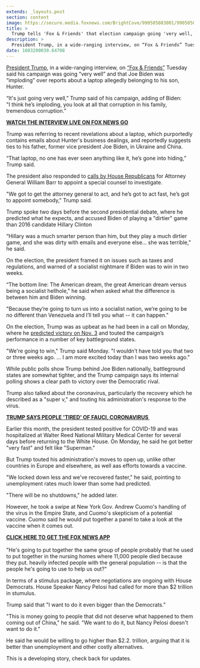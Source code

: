 ```yaml
--- 
extends: _layouts.post 
section: content 
image: https://secure.media.foxnews.com/BrightCove/990505083001/990505083001/2020/10/20/990505083001_6203066789001_6203074005001-vs.jpg 
title: > 
  Trump tells 'Fox & Friends' that election campaign going 'very well,' Biden 'imploding' over laptop reports 
description: > 
  President Trump, in a wide-ranging interview, on “Fox & Friends” Tuesday said his campaign was going “very well” and that Joe Biden was “imploding” over reports about a laptop allegedly belonging to his son, Hunter.“That laptop, no one has ever seen anything like it, he’s gone into hiding,” Trump said."We got to get the attorney general to act, and he’s got to act fast, he’s got to appoint somebody," Trump said.While public polls show Trump behind Joe Biden nationally, battleground states are somewhat tighter, and the Trump campaign says its internal polling shows a clear path to victory over the Democratic rival.heavily infected people with the general population -- is that the people he's going to use to help us out?" 
date: 1603200030.64708 
--- 
```

<div><p class="speakable"><a href="http://www.foxnews.com/category/person/donald-trump" target="_blank">President Trump</a>, in a wide-ranging interview, on <a href="http://www.foxnews.com/shows/fox-and-friends" target="_blank">&#8220;Fox &amp; Friends&#8221;</a> Tuesday said his campaign was going &#8220;very well&#8221; and that Joe Biden was &#8220;imploding&#8221; over reports about a laptop allegedly belonging to his son, Hunter.</p><p class="ad gam"></p><p class="ad gam"></p><p class="ad gam"></p><p class="speakable">&#8220;It's just going very well,&#8221; Trump said of his campaign, adding of Biden: "I&#160;think he&#8217;s imploding, you look at all that corruption in his family, tremendous corruption.&#8221;</p><p><strong><a href="https://video.foxnews.com/v/5614615980001#sp=watch-live" target="_blank">WATCH THE INTERVIEW LIVE ON FOX NEWS GO</a></strong></p><p>Trump was referring to recent revelations about a laptop, which purportedly contains emails about Hunter's business dealings, and reportedly suggests ties to his father, former vice president Joe Biden, in Ukraine and China.</p><p class="ad gam"></p><p>&#8220;That laptop, no one has ever seen anything like it, he&#8217;s gone into hiding,&#8221; Trump said.</p><p class="ad gam"></p><p>The president also responded to <a href="https://www.foxnews.com/politics/house-republicans-barr-special-counsel-biden" target="_blank">calls by House Republicans</a> for Attorney General William Barr to appoint a special counsel to investigate.</p><p>"We got to get the attorney general to act, and he&#8217;s got to act fast, he&#8217;s got to appoint somebody," Trump said.</p><p class="ad gam"></p><p>Trump spoke two days before the second presidential debate, where he predicted what he expects, and accused Biden of playing a "dirtier" game than 2016 candidate Hillary Clinton</p><p class="ad gam"></p><p>&#8220;Hillary was a much smarter person than him, but they play a much dirtier game, and she was dirty with emails and everyone else... she was terrible,&#8221; he said.</p><p class="ad gam"></p><p>On the election, the president framed it&#160;on issues such as taxes and regulations, and warned of a socialist nightmare if Biden was to win in two weeks.</p><p class="ad gam"></p><p>&#8220;The bottom line: The American dream, the great American dream versus being a socialist hellhole," he said when asked what the difference is between him and Biden winning.</p><p>"Because they&#8217;re going to turn us into a socialist nation, we&#8217;re going to be no different&#160;than Venezuela and I&#8217;ll tell you what -- it can happen."</p><p>On the election, Trump was as upbeat as he had been in a call on Monday, where he&#160;<a href="https://www.foxnews.com/politics/trump-predicts-victory-campaign-call">predicted victory</a><a href="https://www.foxnews.com/politics/trump-anthony-fauci-criticism-coronavirus" target="_blank"> on Nov. 3</a> and touted the campaign&#8217;s performance in a number of key battleground states.&#160;</p><p class="ad gam"></p><p class="ad gam"></p><p>"We're going to win," Trump said Monday. "I wouldn&#8217;t have told you that two or three weeks ago. ... I am more excited today than I was two weeks ago."</p><p>While public polls show Trump behind Joe Biden nationally, battleground states are somewhat tighter, and the Trump campaign says its internal polling shows a clear path to victory over the Democratic rival.</p><p class="ad gam"></p><p>Trump also talked about the coronavirus, particularly the recovery which he described as a "super v," and touting his administration's response to the virus.</p><p class="ad gam"></p><p><strong><a href="https://www.foxnews.com/politics/trump-anthony-fauci-criticism-coronavirus" target="_blank">TRUMP SAYS PEOPLE 'TIRED' OF FAUCI, CORONAVIRUS&#160;</a></strong></p><p class="ad gam"></p><p>Earlier this month, the president tested positive for COVID-19 and was hospitalized at Walter Reed National Military Medical Center for several days&#160;before returning to the White House. On Monday, he said he got better "very fast" and felt like "Superman."</p><p>But Trump touted his administration's moves to open up, unlike other countries in Europe and elsewhere, as well aas efforts towards a vaccine.</p><p class="ad gam"></p><p>"We locked down less and we've recovered faster," he said, pointing to unemployment rates much lower than some had predicted.</p><p>"There will be no shutdowns," he added later.</p><p class="ad gam"></p><p>However, he took a swipe at New York Gov. Andrew Cuomo's handling of the virus in the Empire State, and Cuomo's&#160;skepticism of a potential vaccine. Cuomo said he would put together a panel to take a look at the vaccine when it comes out.</p><p class="ad gam"></p><p class="ad gam"></p><p><strong><a href="https://www.foxnews.com/apps-products" target="_blank">CLICK HERE TO GET THE FOX NEWS APP</a></strong><br><br>"He's going to put together the same group of people probably that he used to put together in the nursing homes where 11,000 people died because they put.&#160;heavily infected people with the general population -- is that the people he's going to use to help us out?"</p><p>In terms of a stimulus package, where negotiations are ongoing with House Democrats. House Speaker Nancy Pelosi had called for more than $2 trillion in stumulus.</p><p>Trump said that "I want to do it even bigger than the Democrats."</p><p class="ad gam"></p><p class="ad gam"></p><p>"This is money going to people that&#160;did not deserve what happened to them coming out of China," he said. "We want to do it, but Nancy Pelosi doesn't want to do it."</p><p>He said he would be willing to go higher than $2.2. trillion, arguing that it is better than unemployment and other costly alternatives.</p><p>This is a developing story, check back for updates.</p><p class="ad gam"></p></div>